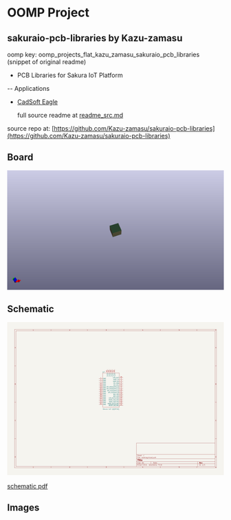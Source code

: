 # OOMP Project  
## sakuraio-pcb-libraries  by Kazu-zamasu  
  
oomp key: oomp_projects_flat_kazu_zamasu_sakuraio_pcb_libraries  
(snippet of original readme)  
  
- PCB Libraries for Sakura IoT Platform  
  
-- Applications  
  
* [CadSoft Eagle](https://cadsoft.io/)  
  
  full source readme at [readme_src.md](readme_src.md)  
  
source repo at: [https://github.com/Kazu-zamasu/sakuraio-pcb-libraries](https://github.com/Kazu-zamasu/sakuraio-pcb-libraries)  
## Board  
  
[![working_3d.png](working_3d_600.png)](working_3d.png)  
## Schematic  
  
[![working_schematic.png](working_schematic_600.png)](working_schematic.png)  
  
[schematic pdf](working_schematic.pdf)  
## Images  
